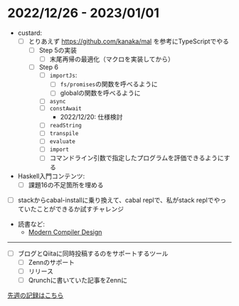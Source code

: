 # 2022/12/26 - 2023/01/01

- custard:
    - [ ] とりあえず <https://github.com/kanaka/mal> を参考にTypeScriptでやる
        - [ ] Step 5の実装
            - [ ] 末尾再帰の最適化（マクロを実装してから）
        - [ ] Step 6
            - [ ] `importJs`:
                - [ ] `fs/promises`の関数を呼べるように
                - [ ] globalの関数を呼べるように
            - [ ] `async`
            - [ ] `constAwait`
                - 2022/12/20: 仕様検討
            - [ ] `readString`
            - [ ] `transpile`
            - [ ] `evaluate`
            - [ ] `import`
            - [ ] コマンドライン引数で指定したプログラムを評価できるようにする
- Haskell入門コンテンツ:
    - [ ] 課題16の不足箇所を埋める
- [ ] stackからcabal-installに乗り換えて、cabal replで、私がstack replでやっていたことができるか試すチャレンジ
- 読書など:
    - [Modern Compiler Design](https://www.springer.com/jp/book/9781461446989)

------

- [ ] ブログとQiitaに同時投稿するのをサポートするツール
    - [ ] Zennのサポート
    - [ ] リリース
    - [ ] Qrunchに書いていた記事をZennに

[先週の記録はこちら](https://github.com/igrep/daily-commits/blob/96264214cabe0c4ec1e9abae1f6f47dd9d89aad3/yesterday.md)
